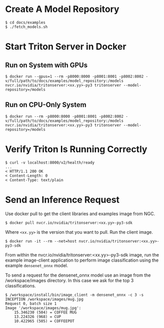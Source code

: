 # Create A Model Repository
```
$ cd docs/examples
$ ./fetch_models.sh
```
# Start Triton Server in Docker
## Run on System with GPUs
```
$ docker run --gpus=1 --rm -p8000:8000 -p8001:8001 -p8002:8002 -v/full/path/to/docs/examples/model_repository:/models nvcr.io/nvidia/tritonserver:<xx.yy>-py3 tritonserver --model-repository=/models
```
## Run on CPU-Only System
```
$ docker run --rm -p8000:8000 -p8001:8001 -p8002:8002 -v/full/path/to/docs/examples/model_repository:/models nvcr.io/nvidia/tritonserver:<xx.yy>-py3 tritonserver --model-repository=/models
```
# Verify Triton Is Running Correctly
```
$ curl -v localhost:8000/v2/health/ready
...
< HTTP/1.1 200 OK
< Content-Length: 0
< Content-Type: text/plain
```
# Send an Inference Request
Use docker pull to get the client libraries and examples image from NGC.
```
$ docker pull nvcr.io/nvidia/tritonserver:<xx.yy>-py3-sdk
```
Where `<xx.yy>` is the version that you want to pull. Run the client image.

```
$ docker run -it --rm --net=host nvcr.io/nvidia/tritonserver:<xx.yy>-py3-sdk
```
From within the nvcr.io/nvidia/tritonserver:<xx.yy>-py3-sdk image, run the example image-client application to perform image classification using the example `densenet_onnx` model.

To send a request for the densenet_onnx model use an image from the /workspace/images directory. In this case we ask for the top 3 classifications.

```
$ /workspace/install/bin/image_client -m densenet_onnx -c 3 -s INCEPTION /workspace/images/mug.jpg
Request 0, batch size 1
Image '/workspace/images/mug.jpg':
    15.346230 (504) = COFFEE MUG
    13.224326 (968) = CUP
    10.422965 (505) = COFFEEPOT
```

